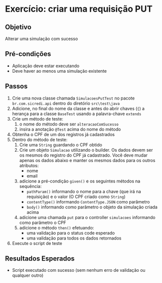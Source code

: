 # Exercício: criar uma requisição PUT

## Objetivo

Alterar uma simulação com sucesso

## Pré-condições

* Aplicação deve estar executando
* Deve haver ao menos uma simulação existente

## Passos

1. Crie uma nova classe chamada `SimulacoesPutTest` no pacote `br.com.sicredi.api` dentro do diretório `src\test\java`
2. Adicione, no final do nome da classe e antes do abrir chaves (`{`) a herança para a classe `BaseTest` usando a palavra-chave `extends`
3. Crie um método de teste:
   1. o nome do método deve ser `alteracaoComSucesso`
   2. insira a anotação `@Test` acima do nome do método
4. Obtenha o CPF de um dos registros já cadastrados
5. Dentro do método de teste:
   1. Crie uma `String` guardando o CPF obtido
   2. Crie um objeto `Simulacao` utilizando o builder. Os dados devem ser os mesmos do registro do CPF já cadastrado. Você deve mudar apenas os dados abaixo e manter os mesmos dados para os outros atributos:
      * nome
      * email
   3. adicione a pré-condição `given()` e os seguintes métodos na sequência:
      * `pathParam()` informando o nome para a chave (que irá na requisição) e o valor (O CPF criado como `String`)
      * `contentType()` informando `ContentType.JSON` como parâmetro
      * `body()` informando como parâmetro o objeto da simulação criada acima
   2. adicione uma chamada `put` para o controller `simulacoes` informando como parâmetro o CPF
   3. adicione o método `then()` efetuando:
      * uma validação para o status code esperado 
      * uma validação para todos os dados retornados
5. Execute o script de teste
     
## Resultados Esperados

* Script executado com sucesso (sem nenhum erro de validação ou qualquer outro)
